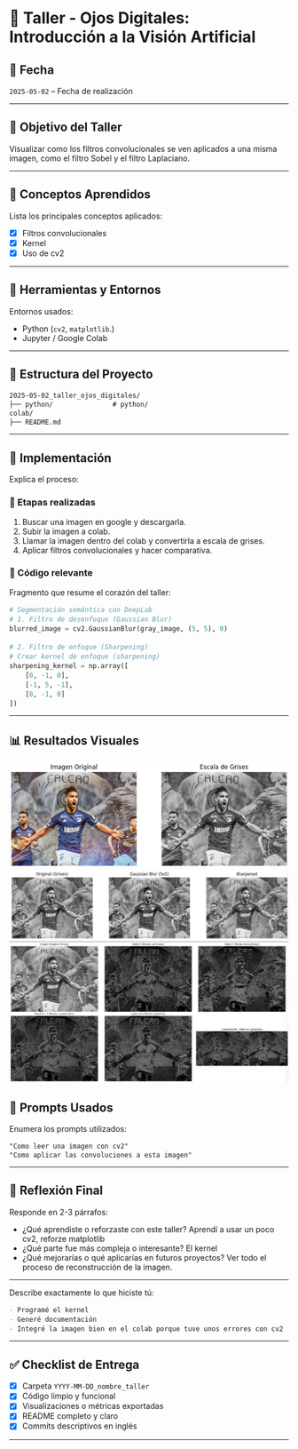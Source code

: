 # 🧪 Taller - Ojos Digitales: Introducción a la Visión Artificial

## 📅 Fecha
`2025-05-02` – Fecha de realización

---

## 🎯 Objetivo del Taller

Visualizar como los filtros convolucionales se ven aplicados a una misma imagen, como el filtro Sobel y el filtro Laplaciano.

---

## 🧠 Conceptos Aprendidos

Lista los principales conceptos aplicados:

- [x] Filtros convolucionales
- [x] Kernel
- [x] Uso de cv2

---

## 🔧 Herramientas y Entornos

Entornos usados:

- Python (`cv2`, `matplotlib`.)
- Jupyter / Google Colab

---

## 📁 Estructura del Proyecto

```
2025-05-02_taller_ojos_digitales/
├── python/               # python/
colab/
├── README.md
```

---

## 🧪 Implementación

Explica el proceso:

### 🔹 Etapas realizadas
1. Buscar una imagen en google y descargarla.
2. Subir la imagen a colab.
3. Llamar la imagen dentro del colab y convertirla a escala de grises.
4. Aplicar filtros convolucionales y hacer comparativa.

### 🔹 Código relevante

Fragmento que resume el corazón del taller:

```python
# Segmentación semántica con DeepLab
# 1. Filtro de desenfoque (Gaussian Blur)
blurred_image = cv2.GaussianBlur(gray_image, (5, 5), 0)

# 2. Filtro de enfoque (Sharpening)
# Crear kernel de enfoque (sharpening)
sharpening_kernel = np.array([
    [0, -1, 0],
    [-1, 5, -1],
    [0, -1, 0]
])
```

---

## 📊 Resultados Visuales
![alt text](image.png)
![alt text](image-1.png)
![alt text](image-2.png)


## 🧩 Prompts Usados

Enumera los prompts utilizados:

```text
"Como leer una imagen con cv2"
"Como aplicar las convoluciones a esta imagen"
```

---

## 💬 Reflexión Final

Responde en 2-3 párrafos:

- ¿Qué aprendiste o reforzaste con este taller?
Aprendí a usar un poco cv2, reforze matplotlib
- ¿Qué parte fue más compleja o interesante?
El kernel
- ¿Qué mejorarías o qué aplicarías en futuros proyectos?
Ver todo el proceso de reconstrucción de la imagen.

---

Describe exactamente lo que hiciste tú:

```markdown
- Programé el kernel
- Generé documentación
- Integré la imagen bien en el colab porque tuve unos errores con cv2
```

---

## ✅ Checklist de Entrega

- [x] Carpeta `YYYY-MM-DD_nombre_taller`
- [x] Código limpio y funcional
- [x] Visualizaciones o métricas exportadas
- [x] README completo y claro
- [x] Commits descriptivos en inglés

---